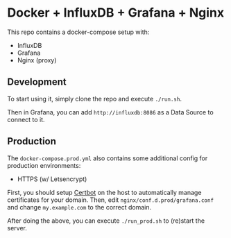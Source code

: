# Docker + InfluxDB + Grafana + Nginx

This repo contains a docker-compose setup with:
- InfluxDB
- Grafana
- Nginx (proxy)

## Development

To start using it, simply clone the repo and execute `./run.sh`.

Then in Grafana, you can add `http://influxdb:8086` as a Data Source to connect to it.

## Production

The `docker-compose.prod.yml` also contains some additional config for production environments:
- HTTPS (w/ Letsencrypt)

First, you should setup [Certbot](https://certbot.eff.org/) on the host to automatically manage certificates for your domain. Then, edit `nginx/conf.d.prod/grafana.conf` and change `my.example.com` to the correct domain.

After doing the above, you can execute `./run_prod.sh` to (re)start the server.
